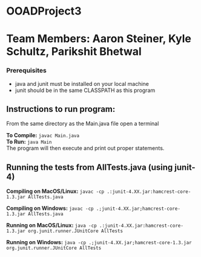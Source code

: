 # OOADProject3
# Team Members: Aaron Steiner, Kyle Schultz, Parikshit Bhetwal
### Prerequisites
* java and junit must be installed on your local machine 
* junit should be in the same CLASSPATH as this program 

## Instructions to run program:
From the same directory as the Main.java file open a terminal 
	
**To Compile:** `javac Main.java`  
**To Run:** `java Main`  
The program will then execute and print out proper statements.

## Running the tests from AllTests.java (using junit-4)
**Compiling on MacOS/Linux:** `javac -cp .:junit-4.XX.jar:hamcrest-core-1.3.jar AllTests.java`

**Compiling on Windows:** `javac -cp .;junit-4.XX.jar;hamcrest-core-1.3.jar AllTests.java`

**Running on MacOS/Linux:** `java -cp .:junit-4.XX.jar:hamcrest-core-1.3.jar org.junit.runner.JUnitCore AllTests`

**Running on Windows:** `java -cp .;junit-4.XX.jar;hamcrest-core-1.3.jar org.junit.runner.JUnitCore AllTests`

